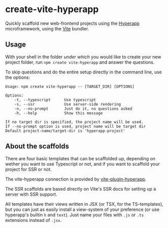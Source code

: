 # create-vite-hyperapp

Quickly scaffold new web-frontend projects using the [Hyperapp](https://hyperapp.dev) microframework, using the [Vite](https://vitejs.dev) bundler.

## Usage

With your shell in the folder _under which_ you would like to create your new project folder, run `npm create vite-hyperapp` and answer the questions. 

To skip questions and do the entire setup directly in the command line, use the options:

```
Usage: npm create vite-hyperapp -- [TARGET_DIR] [OPTIONS]

Options:
    -t, --typescript      Use typescript
    -s, --ssr             Use server-side rendering
    -n, --no-prompt       Just do it, no questions asked
    -h, --help            Show this message 

If no target dir is specified, the project name will be used.
If --no-prompt option is used, project name will be target dir
Default project-name/target-dir is 'hyperapp-project'
```

## About the scaffolds

There are four basic templates that can be scaffolded up, depending on wether you want to use Typescript or not, and if you want to scaffold your project for SSR or not. 

The vite-hyperapp connection is provided by [vite-plugin-hyperapp](https://github.com/zaceno/vite-plugin-hyperapp).

The SSR scaffolds are based directly on Vite's SSR docs for setting up a server with SSR support.

All templates have their views written in JSX (or TSX, for the TS-templates), but you can just as easily install a view-system of your preference (or use hyperapp's builtin `h` and `text`). Just name your files with `.js` or `.ts` extensions instead of `.jsx`.

